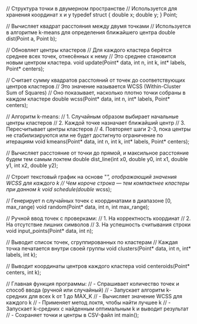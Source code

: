 // Структура точки в двумерном пространстве
// Используется для хранения координат x и y
typedef struct 
{
    double x;
    double y;
} Point;

// Вычисляет квадрат расстояния между двумя точками
// Используется в алгоритме k-means для определения ближайшего центра
double dist(Point a, Point b);

// Обновляет центры кластеров
// Для каждого кластера берётся среднее всех точек, отнесённых к нему
// Это среднее становится новым центром кластера.
void update(Point* data, int n, int k, int* labels, Point* centers);

// Считает сумму квадратов расстояний от точек до соответствующих центров кластеров
// Это значение называется WCSS (Within-Cluster Sum of Squares)
// Оно показывает, насколько плотно точки собраны в каждом кластере
double wcss(Point* data, int n, int* labels, Point* centers);

// Алгоритм k-means:
// 1. Случайным образом выбирает начальные центры кластеров
// 2. Каждой точке назначает ближайший центр
// 3. Пересчитывает центры кластеров
// 4. Повторяет шаги 2-3, пока центры не стабилизируются или не будет достигнуто ограничение по итерациям
void kmeans(Point* data, int n, int k, int* labels, Point* centers);

// Вычисляет расстояние от точки до прямой, и максильное расстояние будем тем самым локтем
double dist_line(int x0, double y0, int x1, double y1, int x2, double y2);

// Строит текстовый график на основе "*", отображающий значения WCSS для каждого k
// Чем короче строка — тем компактнее кластеры при данном k
void schedule(double* wcss);

// Генерирует n случайных точек с координатами в диапазоне [0, max_range)
void random(Point* data, int n, int max_range);

// Ручной ввод точек с проверками:
// 1. На корректность координат
// 2. На отсутствие лишних символов
// 3. На успешность считывания строки
void input_points(Point* data, int n);

// Выводит список точек, сгруппированных по кластерам
// Каждая точка печатается внутри своей группы
void clusters(Point* data, int n, int* labels, int k);

// Выводит координаты центров каждого кластера
void centeroids(Point* centers, int k);

// Главная функция программы:
// - Спрашивает количество точек и способ ввода (ручной или случайный)
// - Запускает алгоритм k-средних для всех k от 1 до MAX_K
// - Вычисляет значение WCSS для каждого k
// - Применяет метод локтя, чтобы найти лучшее k
// - Запускает k-средних с найденным оптимальным k и выводит результат
// - Сохраняет точки и центры в CSV-файл
int main();
